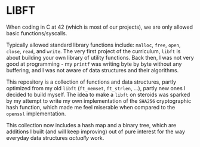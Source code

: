 # LIBFT
When coding in C at 42 (which is most of our projects), we are only allowed basic functions/syscalls. 

Typically allowed standard library functions include: `malloc`, `free`, `open`, `close`, `read`, and `write`. The very first project of the curriculum, `libft` is about building your own library of utility functions. Back then, I was not very good at programming - my `printf` was writing byte by byte without any buffering, and I was not aware of data structures and their algorithms.

This repository is a collection of functions and data structures, partly optimized from my old `libft` (`ft_memset`, `ft_strlen`, ...), partly new ones I decided to build myself. The idea to make a `libft` on steroids was sparked by my attempt to write my own implementation of the `SHA256` cryptographic hash function, which made me feel miserable when compared to the `openssl` implementation. 

This collection now includes a hash map and a binary tree, which are additions I built (and will keep improving) out of pure interest for the way everyday data structures _actually_ work.
